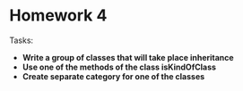 # Homework 4

Tasks:

* **Write a group of classes that will take place inheritance**
* **Use one of the methods of the class isKindOfClass**
* **Create separate category for one of the classes**




